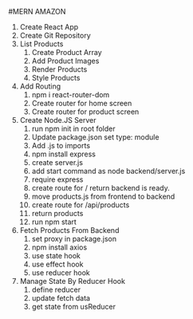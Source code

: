 #MERN AMAZON

1. Create React App
2. Create Git Repository
3. List Products
   1. Create Product Array
   2. Add Product Images
   3. Render Products
   4. Style Products
4. Add Routing
   1. npm i react-router-dom
   2. Create router for home screen
   3. Create router for product screen
5. Create Node.JS Server
   1. run npm init in root folder
   2. Update package.json set type: module
   3. Add .js to imports
   4. npm install express
   5. create server.js
   6. add start command as node backend/server.js
   7. require express
   8. create route for / return backend is ready.
   9. move products.js from frontend to backend
   10. create route for /api/products
   11. return products
   12. run npm start
6. Fetch Products From Backend
   1. set proxy in package.json
   2. npm install axios
   3. use state hook
   4. use effect hook
   5. use reducer hook
7. Manage State By Reducer Hook
   1. define reducer
   2. update fetch data
   3. get state from usReducer
